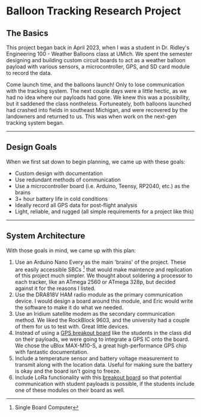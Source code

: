 # Balloon Tracking Research Project

## The Basics
This project began back in April 2023, when I was a student in Dr. Ridley's Engineering 100 - Weather Balloons class at UMich. We spent the semester designing and building custom circuit boards to act as a weather balloon payload with various sensors, a microcontroller, GPS, and SD card module to record the data.

Come launch time, and the balloons launch! Only to lose communication with the tracking system. The next couple days were a little hectic, as we had no idea where our payloads had gone. We knew this was a possibility, but it saddened the class nontheless. Fortuneately, both balloons launched had crashed into fields in southeast Michigan, and were recovered by the landowners and returned to us. This was when work on the next-gen tracking system began.

---

## Design Goals
When we first sat down to begin planning, we came up with these goals:
- Custom design with documentation
- Use redundant methods of communication
- Use a microcontroller board (i.e. Arduino, Teensy, RP2040, etc.) as the brains
- 3+ hour battery life in cold conditions
- Ideally record all GPS data for post-flight analysis
- Light, reliable, and rugged (all simple requirements for a project like this)

---

## System Architecture
With those goals in mind, we came up with this plan:
1. Use an Arduino Nano Every as the main 'brains' of the project. These are easily accessible SBCs [^1] that would make maintence and replication of this project much simpler. We thought about soldering a processor to each tracker, like an ATmega 2560 or ATmega 328p, but decided against it for the reasons I listed.
2. Use the DRA818V HAM radio module as the primary communication device. I would design a board around this module, and Eric would write the software to make it do what we needed. 
3. Use an Iridium satellite modem as the secondary communication method. We liked the RockBlock 9603, and the university had a couple of them for us to test with. Great little devices. 
4. Instead of using a [GPS breakout board](https://www.adafruit.com/product/746?gclid=Cj0KCQjwgNanBhDUARIsAAeIcAtAeNtzSEiQcC9UHOvohR2_PsaDv65w-8E68LjxnSKLT4-7cJbT-toaAkXZEALw_wcB) like the students in the class did on their payloads, we were going to integrate a GPS IC onto the board. We chose the uBlox MAX-M10-S, a great high-performance GPS chip with fantastic documentation. 
5. Include a temperature sensor and battery voltage measurement to transmit along with the location data. Useful for making sure the battery is okay and the board isn't going to freeze. 
6. Include LoRa functionality with this [breakout board](https://www.adafruit.com/product/3072) so that potential communication with student payloads is possible, if the students include one of these modules on their board as well. 


[^1]: Single Board Computer
